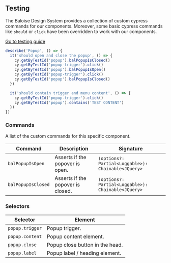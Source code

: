 ## Testing

The Baloise Design System provides a collection of custom cypress commands for our components. Moreover, some basic cypress commands like `should` or `click` have been overridden to work with our components.

<a class="sb-unstyled button is-primary" href="../?path=/docs/development-testing--page">Go to testing guide</a>

<!-- START: human documentation -->

```typescript
describe('Popup', () => {
  it('should open and close the popup', () => {
    cy.getByTestId('popup').balPopupIsClosed()
    cy.getByTestId('popup-trigger').click()
    cy.getByTestId('popup').balPopupIsOpen()
    cy.getByTestId('popup-trigger').click()
    cy.getByTestId('popup').balPopupIsClosed()
  })

  it('should contain trigger and menu content', () => {
    cy.getByTestId('popup-trigger').click()
    cy.getByTestId('popup').contains('TEST CONTENT')
  })
})
```

<!-- END: human documentation -->

### Commands

A list of the custom commands for this specific component.

| Command            | Description                       | Signature                                          |
| ------------------ | --------------------------------- | -------------------------------------------------- |
| `balPopupIsOpen`   | Asserts if the popover is open.   | `(options?: Partial<Loggable>): Chainable<JQuery>` |
| `balPopupIsClosed` | Asserts if the popover is closed. | `(options?: Partial<Loggable>): Chainable<JQuery>` |


### Selectors

| Selector        | Element                         |
| --------------- | ------------------------------- |
| `popup.trigger` | Popup trigger.                  |
| `popup.content` | Popup content element.          |
| `popup.close`   | Popup close button in the head. |
| `popup.label`   | Popup label / heading element.  |

